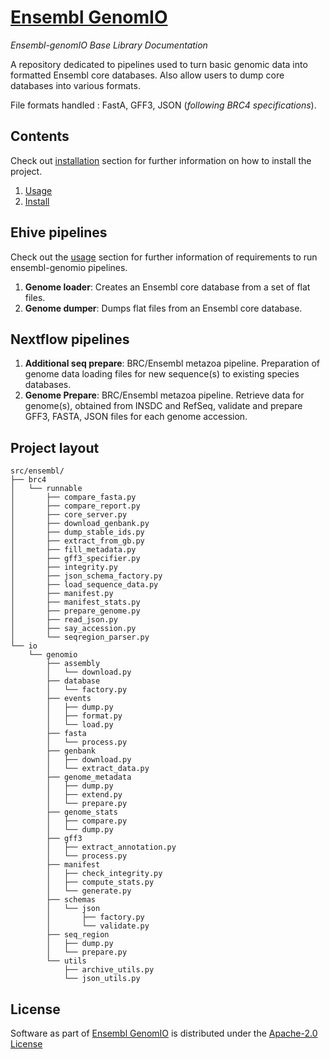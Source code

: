# [Ensembl GenomIO](https://github.com/Ensembl/ensembl-genomio)

*Ensembl-genomIO Base Library Documentation*

A repository dedicated to pipelines used to turn basic genomic data into formatted 
Ensembl core databases. Also allow users to dump core databases into various formats.

File formats handled : FastA, GFF3, JSON (*following BRC4 specifications*).

Contents
--------
Check out [installation](install.md) section for further information on how 
to install the project.

1. [Usage](usage.md)
2. [Install](install.md)

Ehive pipelines
-------------------------------------------
Check out the [usage](usage.md) section for further information of requirements to
run ensembl-genomio pipelines.

1. __Genome loader__: Creates an Ensembl core database from a set of flat files.
2. __Genome dumper__: Dumps flat files from an Ensembl core database.

Nextflow pipelines
-------------------------------------------
1. __Additional seq prepare__: BRC/Ensembl metazoa pipeline. Preparation of genome data loading files for new sequence(s) to existing species databases.  
2. __Genome Prepare__: BRC/Ensembl metazoa pipeline. Retrieve data for genome(s), obtained from INSDC and RefSeq, validate and prepare GFF3, FASTA, JSON files for each genome accession.


## Project layout
	src/ensembl/
	├── brc4
	│   └── runnable
	│       ├── compare_fasta.py
	│       ├── compare_report.py
	│       ├── core_server.py
	│       ├── download_genbank.py
	│       ├── dump_stable_ids.py
	│       ├── extract_from_gb.py
	│       ├── fill_metadata.py
	│       ├── gff3_specifier.py
	│       ├── integrity.py
	│       ├── json_schema_factory.py
	│       ├── load_sequence_data.py
	│       ├── manifest.py
	│       ├── manifest_stats.py
	│       ├── prepare_genome.py
	│       ├── read_json.py
	│       ├── say_accession.py
	│       └── seqregion_parser.py
	└── io
	    └── genomio
	        ├── assembly
	        │   └── download.py
	        ├── database
	        │   └── factory.py
	        ├── events
	        │   ├── dump.py
	        │   ├── format.py
	        │   └── load.py
	        ├── fasta
	        │   └── process.py
	        ├── genbank
	        │   ├── download.py
	        │   └── extract_data.py
	        ├── genome_metadata
	        │   ├── dump.py
	        │   ├── extend.py
	        │   └── prepare.py
	        ├── genome_stats
	        │   ├── compare.py
	        │   └── dump.py
	        ├── gff3
	        │   ├── extract_annotation.py
	        │   └── process.py
	        ├── manifest
	        │   ├── check_integrity.py
	        │   ├── compute_stats.py
	        │   └── generate.py
	        ├── schemas
	        │   └── json
	        │       ├── factory.py
	        │       └── validate.py
	        ├── seq_region
	        │   ├── dump.py
	        │   └── prepare.py
	        └── utils
	            ├── archive_utils.py
	            └── json_utils.py

## License 
Software as part of [Ensembl GenomIO](https://github.com/Ensembl/ensembl-genomio) is distributed under the [Apache-2.0 License](https://www.apache.org/licenses/LICENSE-2.0.txt)